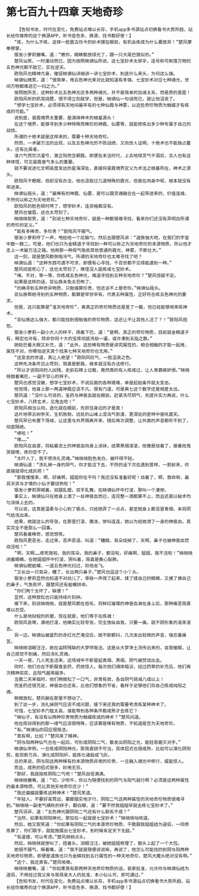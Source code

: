 # 第七百九十四章 天地奇珍
        【告知书友，时代在变化，免费站点难以长存，手机app多书源站点切换看书大势所趋，站长给你推荐的这个换源APP，听书音色多、换源、找书都好使！】
       “练，为什么不练，这样一桩震古烁今的妙术摆在眼前，有机会练成为什么要放弃！”楚风摩拳擦掌。
       银发小萝莉撇嘴，道：“瞧你，眼睛都放绿光了，跟一只大尾巴狼似的。”
       楚风讪笑，一时激动而已，因为按照映谪仙所说，这七宝妙术太邪乎，连号称可刷落万物的五色神光都不敌它，实在逆天。
       欧阳风也精神亢奋，催促映谪仙详细讲一讲七宝妙术，到底什么来头，为何这么强。
       映谪仙微笑，道：“很简单，用五色神光来对比就知道有多强，七宝妙术对应七种魂光，世间万物都难逃它一扫之力。”
       按照她所言，这种妙术比五色神光还多两种魂光，并不是简单的加减关系，而是质的差距！
       欧阳风听的抓耳挠腮，恨不得立刻就学，但是，映谪仙一句话而已，就让他沮丧了。
       “想学七宝妙术，必须得有天地间最罕有的七种仙霞与神雾，以这些奇珍物质为触媒才有练成的可能。”
       说到底，餐霞境界太重要，是演绎神术的根基源头！
       在这个境界，能够寻到多少种特殊而稀珍的神霞、仙雾等，就能修炼出多少种专属于自己的战技。
       所谓的十绝术就是这样来的，需要十种天地奇珍。
       然而，一术破万法的出现，以及五色神光的不败战绩，又向世人证明，十绝术也不能独占鳌头，还有比肩者。
       飡六气而饮沆瀣兮，潄正阳而含朝霞。即便在末法时代，上古地球灵气干涸后，古人也有这种体悟，可见餐霞食气多么的重要。
       就不要说进化文明高度发达的星海深处，直接将餐霞境界定义为术法之根基所在，神术之源头。
       欧阳风干瞪眼，但却没有办法，他也汲取过几道特殊的霞光，但是在肉身中呢，根本就没有带进来。
       映谪仙摇头，道：“最稀有的神霞、仙雾，是可以跟灵魂融合在一起带进来的，价值连城，不然何以称之为天地奇珍。”
       欧阳风的脸色顿时垮了，想学妙术，连资格都没有。
       楚风也皱眉，这也太苛刻了。
       映晓晓取笑，道：“别说七种天地奇珍，就是一种都很难寻找，看来你们还没有弄明白所谓的奇珍的定义。”
       “能有多稀奇，多珍贵？”欧阳风不服气。
       银发小萝莉哼了一声，甩给他一个后脑勺，然后去跟楚风讲：“道族强大吧，在我们的宇宙中数一数二。可是，他们也只为金鳞道子寻找到一种可以称之为天地奇珍的本源物质，所以他才走上一术破万法之路。他用那一种母气吸收其他普通的霞光、神雾，不断壮大。”
       这一刻，就是楚风都倒吸冷气，所谓的天地奇珍也太难寻找了吧？
       映谪仙道：“这种东西可遇不可求，即便有心寻找，千百世都不见得能遇到一种。”
       楚风彻底死心了，这也太苛刻了，难怪没人能练成七宝妙术。
       “咦，不对，等一等，你练成五色神光，难道寻找到五种天地奇珍？”楚风惊疑不定。
       如果是这样的话，亚仙族未免太恐怖了。
       “的确寻到五种奇异物质，只勉强算珍贵，但还谈不上是奇珍。”映谪仙摇头。
       亚仙族帮她寻到的五种物质，都算是举世罕有，代表五种属性，正好符合练五色神光的要求。
       但是，这只能算是“准天地奇珍”，离真正的奇珍物质还是差了一截，但已经能够用来练神术。
       “亚仙族这么强大，都只能找到很勉强的奇珍物质，这还让不让其他人活了？！”欧阳风抱怨。
       银发小萝莉一副小大人的样子，扬着下巴，道：“是啊，真正的奇珍物质，目前就金鳞道子有，释宏也许有，除非你将十大的宝库彻底洗劫一遍，或许凑到五指之数。”
       她眨巴着大眼又补充，道：“此外，这些稀有物质是讲究属性的，相合相融的才能一起用，属性不对，你哪怕逆天真个找来七种天地奇珍也无用。”
       “这变态的世道，真让人绝望！”欧阳风叹气，一脸沮丧之色。
       这种先决条件岂止苛刻，简直是断路，根本就没有办法修行。
       “所以才说阳间的人凶残，史前石碑上记载，竟然真的有人练成过，让人羡慕嫉妒恨。”映晓晓鼓着嘴巴，一副不甘心的样子。
       楚风也感觉没辙，想学七宝妙术，不说后面的各种艰难，单是起始条件就太变态。
       他觉得，他身上那一两道神霞应该不凡，很有门道，可是离七这个数字还是相差太远。
       楚风道：“没什么可说的，圣药与神兽血就在眼前，赶紧洗尽阴气，先提升实力再说，什么七宝妙术，八转玄术，见鬼去吧！”
       欧阳风相当认同，造化就在眼前，先抓住身边的才是真！
       这片地带古树参天，生机勃勃，远处的山峰上混沌气弥漫，更深处的密林中兽吼震天。
       楚风早已布置下场域，让这里与外界隔离开来，随后再次调整，让外面的声音都听不到了，彻底隔绝。
       “哧啦！”
       “嗷……”
       欧阳风在自虐，将粘着泥土的神兽血向身上涂抹，结果黑烟滚滚，他像是烧着了，接着他鬼哭狼嚎，疼的受不了。
       “太吓人了，我不想洗礼灵魂。”映晓晓脸色发白，被吓得不轻。
       映谪仙道：“洗礼掉一身的阴气，你才能活下去，不然的话下次在遇到普林，一箭射来，你直接就得化成灰烬！”
       “那我慢慢来，啊，好痛啊，姐姐你在干吗？我还没有准备好呢！烧着了，啊，救命呀，最具天资与才情的小仙子要烧熟啦！”
       银发小萝莉哭喊着，双腿乱蹬，双手乱舞，在映谪仙怀中打滚，那叫一个凄惨。
       事实上，映谪仙只在她身上滴了一丝神兽血而已，连完整一滴都算不上，而且还是以秘术均匀涂抹上去的。
       可以说，这真是温柔与小心到了极点，只给她弄了一点点，甚至她身上都没冒青烟，未将阴气给洗出来。
       结果，她就这么的夸张，在那里打滚、撒泼，惨叫连连，她以为给她洒了一身的神兽血，其实完全不是那么一回事。
       楚风看着稀奇，感觉想笑。
       欧阳风更恶劣，走过来，恶声恶语，叫道：“糟糕，耳朵烧掉了，天啊，鼻子也被神兽血焚烧没啦！”
       “啊，天啊……疼死我啦，我的耳朵，我的鼻子，都没啦，好痛啊，姐姐，我不活啦！”映晓晓闭着眼睛，在她姐姐怀中打滚，哭叫着，简直是撕心裂肺。
       映谪仙瞪蛤蟆，一道五色神光扫过，将他击飞。
       “又长出一只耳朵，糟了，长出两只鼻子。”楚风也逗这个小丫头。
       银发小萝莉显然也知道不对劲儿了，骨碌一声爬了起来，揉了揉自己的眼睛，又摸了摸自己的鼻子，气急败坏，跟楚风还有蛤蟆拼命。
       “你们两个太坏了，缺德！”
       显然，这种放松也只能持续片刻钟。
       接下来，别说映晓晓，就是楚风都在低吼，将鲜红璀璨的神兽血淋在身上后，那种痛苦简直难以忍受。
       什么是地狱般的折磨，现在就是，他们等于在炼魂！
       欧阳风哀嚎，满地打滚，他确实比较夸张，完全放纵自我，只要一痛，就不顾形象的滚来滚去。
       另一边，映谪仙被盛烈的赤红光芒淹没后，她不断颤抖，几次发出轻微的声音，强忍着痛苦。
       映晓晓泪眼汪汪，她在运转残缺的大梦呼吸法，这是从大梦净土流传出来的，自我催眠，让自己感觉不到痛，然后洗礼灵魂。
       一天一夜，几人死去活来，这场域中不断冒起青烟、黑烟，阴气被焚烧出去。
       同时，他们也在不断服食圣药，药效惊人，每次他们魂体暗淡，经过药草的补充后，他们再次精神奕奕，且阳气越来越多。
       当第二天来临时，他们稍微松了一口气，非常有效，各自阴气锐减八成以上！
       而圣药还很充足，神兽血也还有，比他们想象的节省，看样子足够他们将自己练成纯阳之魂。
       稍微放松，楚风躺在那里不想动了。
       到了这一步，洗礼掉阴气应该不成问题，接下来还真的需要考虑练某种神术了。
       可惜，七宝妙术门槛太高，谁能等到各种条件都成熟才去练它？
       “映仙子，有没有以两种珍贵物质为触媒练成的神术？”楚风问道。
       他在炼狱得到的那一缕气应该很特殊，应该算是稀有物质，不知道是否为天地奇珍。
       “有。”映谪仙的回应很简洁。
       “真有啊，比如？”楚风来了精神。
       “阴与阳两种仙气合在一起后，可形成阴阳二气，散发出阴阳之光，能轻易磨灭对手。”
       映谪仙举例，一旦练成阴阳神光，那简直锐不可当，具体招式也很成熟，比如可以演化阴阳剪，能剪断万兵，演化成阴阳炉，能炼化诸敌成飞灰。
       总的来说，阴与阳这两种稀有的本源物质异常的珍贵，一旦融入魂光中修行，威能惊人。
       而且，成熟的招式很多，妙用无穷。
       “那好，我就熔炼阴阳二气吧！”楚风自信满满。
       映晓晓撇嘴，道：“切，少吹牛，你以为随便找到的阴气与阳气就行啊？必须是这两种属性的最本源物质，可比其他天地奇珍还少！”
       “我还偏偏就要练这种神术！”楚风笑道。
       “年轻人，不要好高骛远，要脚踏实地才行，阴阳二气这两种属性的天地奇珍物质很难寻到。”映晓晓一副老气横秋的样子，翻白眼，道：“要不然我姐姐早就去练七宝妙术了。”
       楚风讶异，道：“五色神光跟阴阳二气还有什么联系不成？”
       “当然，如果有阴阳神光，那加在一起就是七宝妙术！”映晓晓咕哝道。
       然后，她又取笑道：“你如果有阴阳二气的本源奇珍物质，干脆跟我姐姐结为道侣，一同修炼算了，你们联手，就能施展出七宝妙术，到时候肯定天下无敌。”
       “有道理，可以考虑。”楚风频频点头。
       然后，映晓晓就惨叫了，捂着头，泪眼汪汪，被她姐姐修理了，额头上起了一个大包。
       她很不服气，噘着嘴，道：“我不就是随便说说嘛，再说了，他怎么可能找的到阴与阳两种天地奇珍物质，即便是道族也只为金鳞找到五行属性的一种天地奇珍，楚风大魔头绝对没有啊。”
       “这个，我还真有。”楚风咳嗽。
       映晓晓撇嘴，道：“你如果真有那两种天地奇珍物质的话，哀家批准，允许你与映谪仙结为道侣，不用经过我父亲与我母亲大人的批准，本小仙认可，即可通过。”
       【告知书友，时代在变化，免费站点难以长存，手机app多书源站点切换看书大势所趋，站长给你推荐的这个换源APP，听书音色多、换源、找书都好使！】